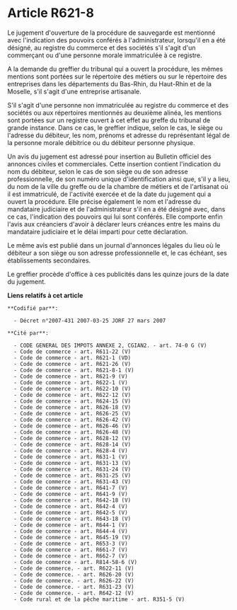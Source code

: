 # Article R621-8

Le jugement d'ouverture de la procédure de sauvegarde est mentionné avec l'indication des pouvoirs conférés à
l'administrateur, lorsqu'il en a été désigné, au registre du commerce et des sociétés s'il s'agit d'un commerçant ou d'une
personne morale immatriculée à ce registre.

A la demande du greffier du tribunal qui a ouvert la procédure, les mêmes mentions sont portées sur le répertoire des métiers
ou sur le répertoire des entreprises dans les départements du Bas-Rhin, du Haut-Rhin et de la Moselle, s'il s'agit d'une
entreprise artisanale.

S'il s'agit d'une personne non immatriculée au registre du commerce et des sociétés ou aux répertoires mentionnés au deuxième
alinéa, les mentions sont portées sur un registre ouvert à cet effet au greffe du tribunal de grande instance. Dans ce cas,
le greffier indique, selon le cas, le siège ou l'adresse du débiteur, les nom, prénoms et adresse du représentant légal de la
personne morale débitrice ou du débiteur personne physique.

Un avis du jugement est adressé pour insertion au Bulletin officiel des annonces civiles et commerciales. Cette insertion
contient l'indication du nom du débiteur, selon le cas de son siège ou de son adresse professionnelle, de son numéro unique
d'identification ainsi que, s'il y a lieu, du nom de la ville du greffe ou de la chambre de métiers et de l'artisanat où il
est immatriculé, de l'activité exercée et de la date du jugement qui a ouvert la procédure. Elle précise également le nom et
l'adresse du mandataire judiciaire et de l'administrateur s'il en a été désigné avec, dans ce cas, l'indication des pouvoirs
qui lui sont conférés. Elle comporte enfin l'avis aux créanciers d'avoir à déclarer leurs créances entre les mains du
mandataire judiciaire et le délai imparti pour cette déclaration.

Le même avis est publié dans un journal d'annonces légales du lieu où le débiteur a son siège ou son adresse professionnelle
et, le cas échéant, ses établissements secondaires.

Le greffier procède d'office à ces publicités dans les quinze jours de la date du jugement.

**Liens relatifs à cet article**

	**Codifié par**:

	  - Décret n°2007-431 2007-03-25 JORF 27 mars 2007

	**Cité par**:

	  - CODE GENERAL DES IMPOTS ANNEXE 2, CGIAN2. - art. 74-0 G (V)
	  - Code de commerce - art. R611-22 (V)
	  - Code de commerce - art. R621-1 (VD)
	  - Code de commerce - art. R621-26 (V)
	  - Code de commerce - art. R621-8-1 (V)
	  - Code de commerce - art. R621-9 (V)
	  - Code de commerce - art. R622-1 (V)
	  - Code de commerce - art. R622-10 (V)
	  - Code de commerce - art. R622-12 (V)
	  - Code de commerce - art. R624-15 (V)
	  - Code de commerce - art. R626-18 (V)
	  - Code de commerce - art. R626-25 (V)
	  - Code de commerce - art. R626-42 (V)
	  - Code de commerce - art. R626-46 (V)
	  - Code de commerce - art. R626-48 (V)
	  - Code de commerce - art. R628-12 (V)
	  - Code de commerce - art. R628-14 (V)
	  - Code de commerce - art. R628-4 (V)
	  - Code de commerce - art. R631-1 (V)
	  - Code de commerce - art. R631-13 (V)
	  - Code de commerce - art. R631-24 (V)
	  - Code de commerce - art. R631-25 (V)
	  - Code de commerce - art. R631-43 (V)
	  - Code de commerce - art. R641-7 (V)
	  - Code de commerce - art. R641-9 (V)
	  - Code de commerce - art. R642-18 (V)
	  - Code de commerce - art. R642-4 (V)
	  - Code de commerce - art. R642-5 (V)
	  - Code de commerce - art. R643-18 (V)
	  - Code de commerce - art. R644-1 (V)
	  - Code de commerce - art. R644-4 (V)
	  - Code de commerce - art. R645-19 (V)
	  - Code de commerce - art. R653-3 (V)
	  - Code de commerce - art. R661-7 (V)
	  - Code de commerce - art. R662-7 (V)
	  - Code de commerce - art. R814-58-6 (V)
	  - Code de commerce. - art. R622-11 (V)
	  - Code de commerce. - art. R626-20 (V)
	  - Code de commerce. - art. R626-22 (V)
	  - Code de commerce. - art. R631-23 (V)
	  - Code de commerce. - art. R642-12 (V)
	  - Code rural et de la pêche maritime - art. R351-5 (V)
